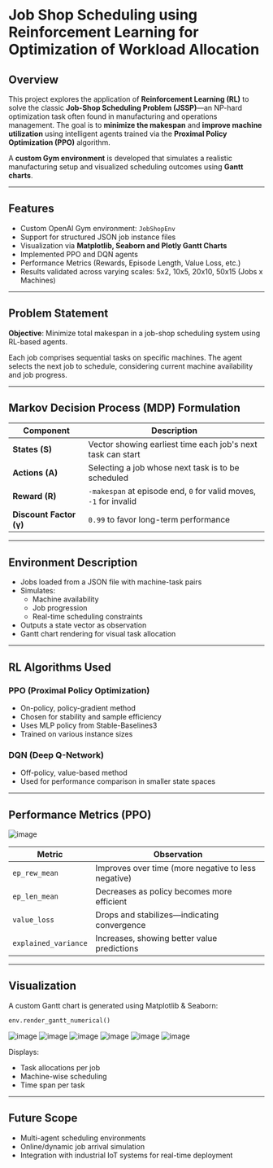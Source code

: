 # Job Shop Scheduling using Reinforcement Learning for Optimization of Workload Allocation

## Overview

This project explores the application of **Reinforcement Learning (RL)** to solve the classic **Job-Shop Scheduling Problem (JSSP)**—an NP-hard optimization task often found in manufacturing and operations management. The goal is to **minimize the makespan** and **improve machine utilization** using intelligent agents trained via the **Proximal Policy Optimization (PPO)** algorithm.

A **custom Gym environment** is developed that simulates a realistic manufacturing setup and visualized scheduling outcomes using **Gantt charts**.

---

## Features

-  Custom OpenAI Gym environment: `JobShopEnv`
-  Support for structured JSON job instance files
-  Visualization via **Matplotlib, Seaborn and Plotly Gantt Charts**
-  Implemented PPO and DQN agents
- Performance Metrics (Rewards, Episode Length, Value Loss, etc.)
- Results validated across varying scales: 5x2, 10x5, 20x10, 50x15 (Jobs x Machines)

---

## Problem Statement

**Objective**: Minimize total makespan in a job-shop scheduling system using RL-based agents.
  
Each job comprises sequential tasks on specific machines. The agent selects the next job to schedule, considering current machine availability and job progress.

---

## Markov Decision Process (MDP) Formulation

| Component | Description |
|----------|-------------|
| **States (S)** | Vector showing earliest time each job's next task can start |
| **Actions (A)** | Selecting a job whose next task is to be scheduled |
| **Reward (R)** | `-makespan` at episode end, `0` for valid moves, `-1` for invalid |
| **Discount Factor (γ)** | `0.99` to favor long-term performance |

---

## Environment Description

- Jobs loaded from a JSON file with machine-task pairs
- Simulates:
  - Machine availability
  - Job progression
  - Real-time scheduling constraints
- Outputs a state vector as observation
- Gantt chart rendering for visual task allocation

---

## RL Algorithms Used

### PPO (Proximal Policy Optimization)
- On-policy, policy-gradient method
- Chosen for stability and sample efficiency
- Uses MLP policy from Stable-Baselines3
- Trained on various instance sizes

### DQN (Deep Q-Network)
- Off-policy, value-based method
- Used for performance comparison in smaller state spaces

---

## Performance Metrics (PPO)

![image](https://github.com/user-attachments/assets/a70ebc22-452d-4781-92db-23e76f1ba5e6)

| Metric | Observation |
|--------|-------------|
| `ep_rew_mean` | Improves over time (more negative to less negative) |
| `ep_len_mean` | Decreases as policy becomes more efficient |
| `value_loss` | Drops and stabilizes—indicating convergence |
| `explained_variance` | Increases, showing better value predictions |

---

## Visualization

A custom Gantt chart is generated using Matplotlib & Seaborn:

```python
env.render_gantt_numerical()
```

![image](https://github.com/user-attachments/assets/f39d90e8-8e8c-4ebf-82ea-eb0277a8756b)
![image](https://github.com/user-attachments/assets/d94e5c79-57ac-47dd-933c-e46d8c46aab9)
![image](https://github.com/user-attachments/assets/f0f4a226-8339-4038-a4f2-0504d18c2a59)
![image](https://github.com/user-attachments/assets/94933cc4-c055-4952-b428-5c39cca73b55)
![image](https://github.com/user-attachments/assets/d73a13ba-c454-49b3-a377-f91633f9bea3)
![image](https://github.com/user-attachments/assets/edc27074-b4d4-4cb4-bde9-1cf13dd87ca1)


Displays:
- Task allocations per job
- Machine-wise scheduling
- Time span per task

---
## Future Scope

- Multi-agent scheduling environments
- Online/dynamic job arrival simulation
- Integration with industrial IoT systems for real-time deployment
